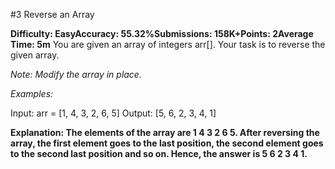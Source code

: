 #3 Reverse an Array

__Difficulty: EasyAccuracy: 55.32%Submissions: 158K+Points: 2Average Time: 5m__
You are given an array of integers arr[]. Your task is to reverse the given array.

*Note: Modify the array in place.*

_Examples:_

Input: arr = [1, 4, 3, 2, 6, 5]
Output: [5, 6, 2, 3, 4, 1]

__Explanation: The elements of the array are 1 4 3 2 6 5. After reversing the array, the first element goes to the last position, the second element goes to the second last position and so on. Hence, the answer is 5 6 2 3 4 1.__
